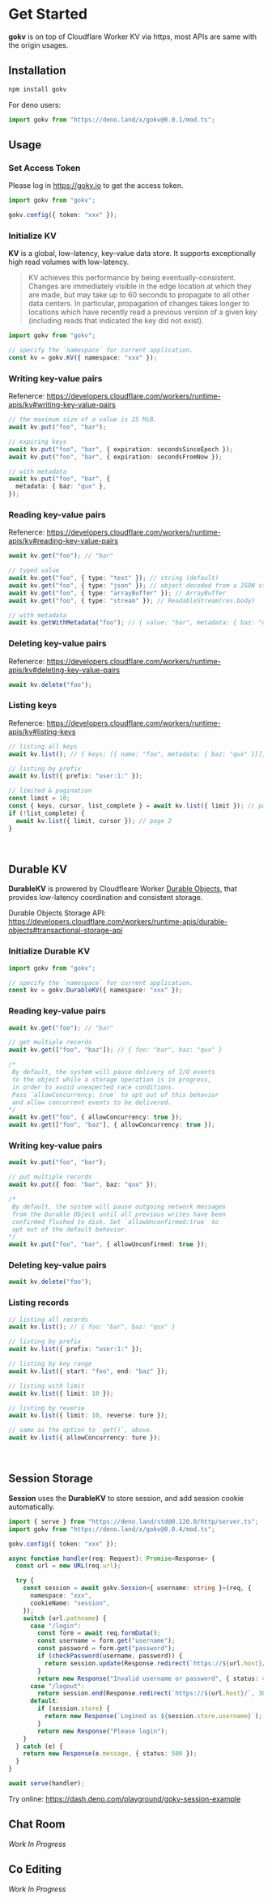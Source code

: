# Get Started

**gokv** is on top of Cloudflare Worker KV via https, most APIs are same with
the origin usages.

## Installation

```bash
npm install gokv
```

For deno users:

```ts
import gokv from "https://deno.land/x/gokv@0.0.1/mod.ts";
```

## Usage

### Set Access Token

Please log in https://gokv.io to get the access token.

```ts
import gokv from "gokv";

gokv.config({ token: "xxx" });
```

### Initialize KV

**KV** is a global, low-latency, key-value data store. It supports exceptionally
high read volumes with low-latency.

> KV achieves this performance by being eventually-consistent. Changes are
> immediately visible in the edge location at which they are made, but may take
> up to 60 seconds to propagate to all other data centers. In particular,
> propagation of changes takes longer to locations which have recently read a
> previous version of a given key (including reads that indicated the key did
> not exist).

```ts
import gokv from "gokv";

// specify the `namespace` for current application.
const kv = gokv.KV({ namespace: "xxx" });
```

### Writing key-value pairs

Refenerce:
https://developers.cloudflare.com/workers/runtime-apis/kv#writing-key-value-pairs

```ts
// the maximum size of a value is 25 MiB.
await kv.put("foo", "bar");

// ​expiring keys
await kv.put("foo", "bar", { expiration: secondsSinceEpoch });
await kv.put("foo", "bar", { expiration: secondsFromNow });

// with metadata
await kv.put("foo", "bar", {
  metadata: { baz: "qux" },
});
```

### Reading key-value pairs

Refenerce:
https://developers.cloudflare.com/workers/runtime-apis/kv#reading-key-value-pairs

```ts
await kv.get("foo"); // "bar"

// typed value
await kv.get("foo", { type: "text" }); // string (default)
await kv.get("foo", { type: "json" }); // object decoded from a JSON string
await kv.get("foo", { type: "arrayBuffer" }); // ArrayBuffer
await kv.get("foo", { type: "stream" }); // ReadableStream(res.body)

// with metadata
await kv.getWithMetadata("foo"); // { value: "bar", metadata: { baz: "qux" } }
```

### Deleting key-value pairs

Refenerce:
https://developers.cloudflare.com/workers/runtime-apis/kv#deleting-key-value-pairs

```ts
await kv.delete("foo");
```

### Listing keys

Refenerce:
https://developers.cloudflare.com/workers/runtime-apis/kv#listing-keys

```ts
// listing all keys
await kv.list(); // { keys: [{ name: "foo", metadata: { baz: "qux" }}], list_complete: true }

// listing by prefix
await kv.list({ prefix: "user:1:" });

// limited & ​pagination
const limit = 10;
const { keys, cursor, list_complete } = await kv.list({ limit }); // page 1
if (!list_complete) {
  await kv.list({ limit, cursor }); // page 2
}
```

<br>

## Durable KV

**DurableKV** is prowered by Cloudfleare Worker
[Durable Objects](https://developers.cloudflare.com/workers/learning/using-durable-objects),
that provides low-latency coordination and consistent storage.

Durable Objects Storage API:
https://developers.cloudflare.com/workers/runtime-apis/durable-objects#transactional-storage-api

### Initialize Durable KV

```ts
import gokv from "gokv";

// specify the `namespace` for current application.
const kv = gokv.DurableKV({ namespace: "xxx" });
```

### Reading key-value pairs

```ts
await kv.get("foo"); // "bar"

// get multiple records
await kv.get(["foo", "baz"]); // { foo: "bar", baz: "qux" }

/*
 By default, the system will pause delivery of I/O events
 to the object while a storage operation is in progress,
 in order to avoid unexpected race conditions.
 Pass `allowConcurrency: true` to opt out of this behavior
 and allow concurrent events to be delivered.
*/
await kv.get("foo", { allowConcurrency: true });
await kv.get(["foo", "baz"], { allowConcurrency: true });
```

### Writing key-value pairs

```ts
await kv.put("foo", "bar");

// put multiple records
await kv.put({ foo: "bar", baz: "qux" });

/*
 By default, the system will pause outgoing network messages
 from the Durable Object until all previous writes have been
 confirmed flushed to disk. Set `allowUnconfirmed:true` to
 opt out of the default behavior.
*/
await kv.put("foo", "bar", { allowUnconfirmed: true });
```

### Deleting key-value pairs

```ts
await kv.delete("foo");
```

### Listing records

```ts
// listing all records
await kv.list(); // { foo: "bar", baz: "qux" }

// listing by prefix
await kv.list({ prefix: "user:1:" });

// listing by key range
await kv.list({ start: "foo", end: "baz" });

// listing with limit
await kv.list({ limit: 10 });

// listing by reverse
await kv.list({ limit: 10, reverse: ture });

// same as the option to `get()`, above.
await kv.list({ allowConcurrency: ture });
```

<br>

## Session Storage

**Session** uses the **DurableKV** to store session, and add session cookie
automatically.

```ts
import { serve } from "https://deno.land/std@0.120.0/http/server.ts";
import gokv from "https://deno.land/x/gokv@0.0.4/mod.ts";

gokv.config({ token: "xxx" });

async function handler(req: Request): Promise<Response> {
  const url = new URL(req.url);

  try {
    const session = await gokv.Session<{ username: string }>(req, {
      namespace: "xxx",
      cookieName: "session",
    });
    switch (url.pathname) {
      case "/login":
        const form = await req.formData();
        const username = form.get("username");
        const password = form.get("password");
        if (checkPassword(username, password)) {
          return session.update(Response.redirect(`https://${url.host}/`, 302), { username });
        }
        return new Response("Invalid username or password", { status: 400 });
      case "/logout":
        return session.end(Response.redirect(`https://${url.host}/`, 302));
      default:
        if (session.store) {
          return new Response(`Logined as ${session.store.username}`);
        }
        return new Response("Please login");
    }
  } catch (e) {
    return new Response(e.message, { status: 500 });
  }
}

await serve(handler);
```

Try online: https://dash.deno.com/playground/gokv-session-example

## Chat Room

_Work In Progress_

## Co Editing

_Work In Progress_
